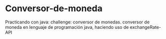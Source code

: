 # Conversor-de-moneda
Practicando con java: challenge: conversor de monedas.
conversor de moneda en lenguaje de programación java, haciendo uso de exchangeRate-API
  
